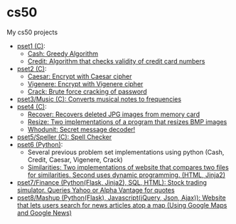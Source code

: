 # cs50
My cs50 projects

<ul>
  <li>
    <a href="https://github.com/Watersilver/cs50/tree/master/workspace/pset1">pset1 (C)</a>:
    <ul>
      <li><a href="https://github.com/Watersilver/cs50/tree/master/workspace/pset1/cash">Cash: Greedy Algorithm</a></li>
      <li><a href="https://github.com/Watersilver/cs50/tree/master/workspace/pset1/credit">Credit: Algorithm that checks
        validity of credit card numbers</a></li>
    </ul>
  </li>
  <li>
    <a href="https://github.com/Watersilver/cs50/tree/master/workspace/pset2">pset2 (C)</a>:
    <ul>
      <li><a href="https://github.com/Watersilver/cs50/tree/master/workspace/pset2/caesar">Caesar: Encrypt with Caesar cipher</a></li>
      <li><a href="https://github.com/Watersilver/cs50/tree/master/workspace/pset2/vigenere">Vigenere: Encrypt with Vigenere cipher</a></li>
      <li><a href="https://github.com/Watersilver/cs50/tree/master/workspace/pset2/crack">Crack: Brute force cracking of password</a></li>
    </ul>
  </li>
  <li>
    <a href="https://github.com/Watersilver/cs50/tree/master/workspace/pset3/music">pset3/Music (C): Converts musical notes to frequencies</a>
  </li>
  <li>
    <a href="https://github.com/Watersilver/cs50/tree/master/workspace/pset4">pset4 (C)</a>:
    <ul>
      <li><a href="https://github.com/Watersilver/cs50/tree/master/workspace/pset4/recover">Recover: Recovers deleted JPG images from memory card</a></li>
      <li><a href="https://github.com/Watersilver/cs50/tree/master/workspace/pset4/resize">Resize: Two implementations of a program that resizes BMP images</a></li>
      <li><a href="https://github.com/Watersilver/cs50/tree/master/workspace/pset4/whodunit">Whodunit: Secret message decoder!</a></li>
    </ul>
  </li>
  <li><a href="https://github.com/Watersilver/cs50/tree/master/workspace/pset5/speller">pset5/Speller (C): Spell Checker</a></li>
  <li>
    <a href="https://github.com/Watersilver/cs50/tree/master/workspace/pset6">pset6 (Python)</a>:
    <ul>
      <li>Several previous problem set implementations using python (Cash, Credit, Caesar, Vigenere, Crack)</li>
      <li>
        <a href="https://github.com/Watersilver/cs50/tree/master/workspace/pset6/similarities">Similarities: Two implementations of website that compares two files for similarities. Second uses dynamic programming. (HTML, Jinja2)</a>
      </li>
    </ul>
  </li>
  <li><a href="https://github.com/Watersilver/cs50/tree/master/workspace/pset7/finance">pset7/Finance (Python(Flask, Jinja2), SQL, HTML): Stock trading simulator. Queries Yahoo or Alpha Vantage for quotes</a></li>
  <li><a href="https://github.com/Watersilver/cs50/tree/master/pset8/mashup">pset8/Mashup (Python(Flask), Javascript(jQuery, Json, Ajax)): Website that lets users search for news articles atop a map (Using Google Maps and Google News)</a></li>
</ul>
